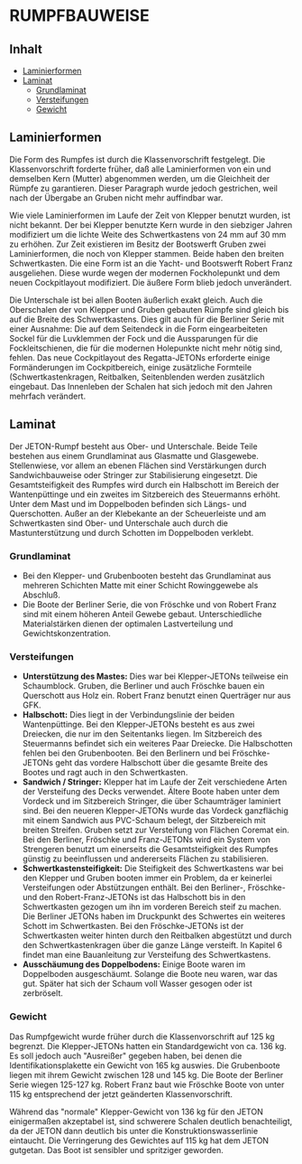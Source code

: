 # RUMPFBAUWEISE

## Inhalt

* [Laminierformen](#laminierformen)
* [Laminat](#laminat)
    * [Grundlaminat](#grundlaminat)
    * [Versteifungen](#versteifungen)
    * [Gewicht](#gewicht)

## Laminierformen

Die Form des Rumpfes ist durch die Klassenvorschrift festgelegt. Die Klassenvorschrift forderte früher, daß alle Laminierformen von ein und demselben Kern (Mutter) abgenommen werden, um die Gleichheit der Rümpfe zu garantieren. Dieser Paragraph wurde jedoch gestrichen, weil nach der Übergabe an Gruben nicht mehr auffindbar war.

Wie viele Laminierformen im Laufe der Zeit von Klepper benutzt wurden, ist nicht bekannt. Der bei Klepper benutzte Kern wurde in den siebziger Jahren modifiziert um die lichte Weite des Schwertkastens von 24 mm auf 30 mm zu erhöhen. Zur Zeit existieren im Besitz der Bootswerft Gruben zwei Laminierformen, die noch von Klepper stammen. Beide haben den breiten Schwertkasten. Die eine Form ist an die Yacht- und Bootswerft Robert Franz ausgeliehen. Diese wurde wegen der modernen Fockholepunkt und dem neuen Cockpitlayout modifiziert. Die äußere Form blieb jedoch unverändert.

Die Unterschale ist bei allen Booten äußerlich exakt gleich. Auch die Oberschalen der von Klepper und Gruben gebauten Rümpfe sind gleich bis auf die Breite des Schwertkastens. Dies gilt auch für die Berliner Serie mit einer Ausnahme: Die auf dem Seitendeck in die Form eingearbeiteten Sockel für die Luvklemmen der Fock und die Aussparungen für die Fockleitschienen, die für die modernen Holepunkte nicht mehr nötig sind, fehlen. Das neue Cockpitlayout des Regatta-JETONs erforderte einige Formänderungen im Cockpitbereich, einige zusätzliche Formteile (Schwertkastenkragen, Reitbalken, Seitenblenden werden zusätzlich eingebaut. Das Innenleben der Schalen hat sich jedoch mit den Jahren mehrfach verändert.

## Laminat

Der JETON-Rumpf besteht aus Ober- und Unterschale. Beide Teile bestehen aus einem Grundlaminat aus Glasmatte und Glasgewebe. Stellenwiese, vor allem an ebenen Flächen sind Verstärkungen durch Sandwichbauweise oder Stringer zur Stabilisierung eingesetzt. Die Gesamtsteifigkeit des Rumpfes wird durch ein Halbschott im Bereich der Wantenpüttinge und ein zweites im Sitzbereich des Steuermanns erhöht. Unter dem Mast und im Doppelboden befinden sich Längs- und Querschotten.
Außer an der Klebekante an der Scheuerleiste und am Schwertkasten sind Ober- und Unterschale auch durch die Mastunterstützung und durch Schotten im Doppelboden verklebt.

### Grundlaminat

* Bei den Klepper- und Grubenbooten besteht das Grundlaminat aus mehreren Schichten Matte mit einer Schicht Rowinggewebe als Abschluß.
* Die Boote der Berliner Serie, die von Fröschke und von Robert Franz sind mit einem höheren Anteil Gewebe gebaut. Unterschiedliche Materialstärken dienen der optimalen Lastverteilung und Gewichtskonzentration.

### Versteifungen

* **Unterstützung des Mastes:** Dies war bei Klepper-JETONs teilweise ein Schaumblock. Gruben, die Berliner und auch Fröschke bauen ein Querschott aus Holz ein. Robert Franz benutzt einen Querträger nur aus GFK.
* **Halbschott:** Dies liegt in der Verbindungslinie der beiden Wantenpüttinge. Bei den Klepper-JETONs besteht es aus zwei Dreiecken, die nur im den Seitentanks liegen. Im Sitzbereich des Steuermanns befindet sich ein weiteres Paar Dreiecke. Die Halbschotten fehlen bei den Grubenbooten. Bei den Berlinern und bei Fröschke-JETONs geht das vordere Halbschott über die gesamte Breite des Bootes und ragt auch in den Schwertkasten.
* **Sandwich / Stringer:** Klepper hat im Laufe der Zeit verschiedene Arten der Versteifung des Decks verwendet. Ältere Boote haben unter dem Vordeck und im Sitzbereich Stringer, die über Schaumträger laminiert sind. Bei den neueren Klepper-JETONs wurde das Vordeck ganzflächig mit einem Sandwich aus PVC-Schaum belegt, der Sitzbereich mit breiten Streifen. Gruben setzt zur Versteifung von Flächen Coremat  ein. Bei den Berliner, Fröschke und Franz-JETONs wird ein System von Strengeren benutzt um einerseits die Gesamtsteifigkeit des Rumpfes günstig zu beeinflussen und andererseits Flächen zu stabilisieren.
* **Schwertkastensteifigkeit:** Die Steifigkeit des Schwertkastens war bei den Klepper und Gruben booten immer ein Problem, da er keinerlei Versteifungen oder Abstützungen enthält. Bei den Berliner-, Fröschke- und den Robert-Franz-JETONs ist das Halbschott bis in den Schwertkasten gezogen um ihn im vorderen Bereich steif zu machen. Die Berliner JETONs haben im Druckpunkt des Schwertes ein weiteres Schott im Schwertkasten. Bei den Fröschke-JETONs ist der Schwertkasten weiter hinten durch den Reitbalken abgestützt und durch den Schwertkastenkragen über die ganze Länge versteift. In Kapitel 6 findet man eine Bauanleitung zur Versteifung des Schwertkastens.
* **Ausschäumung des Doppelbodens:** Einige Boote waren im Doppelboden ausgeschäumt. Solange die Boote neu waren, war das gut. Später hat sich der Schaum voll Wasser gesogen oder ist zerbröselt.

### Gewicht

Das Rumpfgewicht wurde früher durch die Klassenvorschrift auf 125 kg begrenzt. Die Klepper-JETONs hatten ein Standardgewicht von ca. 136 kg. Es soll jedoch auch "Ausreißer" gegeben haben, bei denen die Identifikationsplakette ein Gewicht von 165 kg auswies. Die Grubenboote liegen mit ihrem Gewicht zwischen 128 und 145 kg. Die Boote der Berliner Serie wiegen 125-127 kg. Robert Franz baut wie Fröschke Boote von unter 115 kg entsprechend der jetzt geänderten Klassenvorschrift.

Während das "normale" Klepper-Gewicht von 136 kg für den JETON einigermaßen akzeptabel ist, sind schwerere Schalen deutlich benachteiligt, da der JETON dann deutlich bis unter die Konstruktionswasserlinie eintaucht. Die Verringerung des Gewichtes auf 115 kg hat dem JETON gutgetan. Das Boot ist sensibler und spritziger geworden.